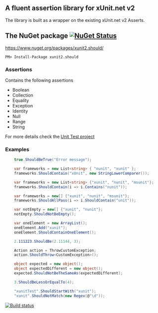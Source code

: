 ## A fluent assertion library for xUnit.net v2
The library is built as a wrapper on the existing xUnit.net v2 Asserts.

## The NuGet package [![NuGet Status](http://img.shields.io/nuget/v/xunit2.should.svg?style=flat)](https://www.nuget.org/packages/xunit2.should/)

https://www.nuget.org/packages/xunit2.should/

    PM> Install-Package xunit2.should

### Assertions
Contains the following assertions
* Boolean
* Collection
* Equality
* Exception
* Identity
* Null
* Range
* String

For more details check the [Unit Test project](https://github.com/ralbu/xunit2.should/tree/dev/xunit2.should.test)

### Examples
```c#
    true.ShouldBeTrue("Error message");

    var frameworks = new List<string> { "nunit", "xunit" };
    frameworks.ShouldContain("xUnit", new StringLowerComparer());

    var frameworks = new List<string> {"xunit", "nunit", "msunit"};
    frameworks.ShouldContain(i => i.Contains("nunit"));

    var frameworks = new[] {"xunit", "nunit", "msunit"};
    frameworks.ShouldAllPass(i => i.ShouldContain("unit"));

    var notEmpty = new[] {"xunit", "nunit"};
    notEmpty.ShouldNotBeEmpty();

    var oneElement = new ArrayList();
    oneElement.Add("xunit");
    oneElement.ShouldContainOneElement();

    2.111223.ShouldBe(2.11144, 3);

    Action action = ThrowCustomException;
    action.ShouldThrow<CustomException>();

    object expected = new object();
    object expectedDifferent = new object();
    expected.ShouldNotBeTheSameAs(expectedDifferent);

    3.ShouldBeLessOrEqualTo(4);

    "xunitTest".ShouldStartWith("xunit");
    "xunit".ShouldNotMatch(new Regex(@"\d"));
```

[![Build status](https://ci.appveyor.com/api/projects/status/github/ralbu/xunit2.should?svg=true)](https://ci.appveyor.com/projects/status/ralbu/xunit2-should)